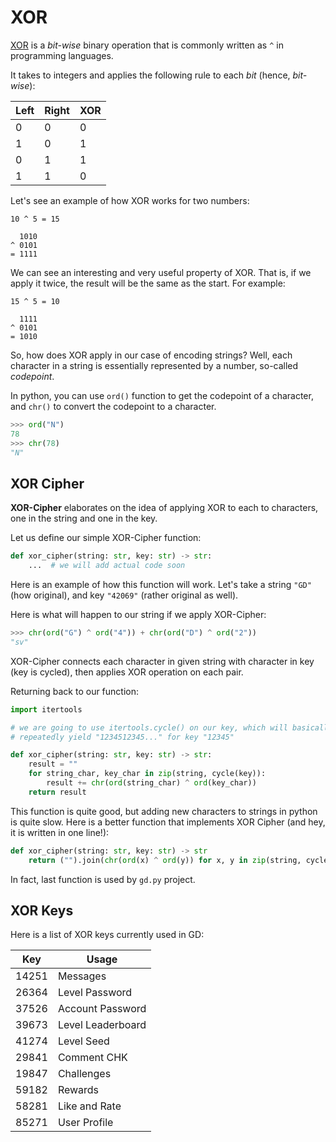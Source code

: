 # XOR

[XOR](https://en.wikipedia.org/wiki/Bitwise_operation#XOR) is a *bit-wise* binary operation that is commonly written as `^` in programming languages.

It takes to integers and applies the following rule to each *bit* (hence, *bit-wise*):

| Left | Right | XOR |
|------|-------|-----|
| 0    | 0     | 0   |
| 1    | 0     | 1   |
| 0    | 1     | 1   |
| 1    | 1     | 0   |

Let's see an example of how XOR works for two numbers:
```
10 ^ 5 = 15

  1010
^ 0101
= 1111
```

We can see an interesting and very useful property of XOR.
That is, if we apply it twice, the result will be the same as the start.
For example:
```
15 ^ 5 = 10

  1111
^ 0101
= 1010
```

So, how does XOR apply in our case of encoding strings?
Well, each character in a string is essentially represented by a number, so-called *codepoint*.

In python, you can use `ord()` function to get the codepoint of a character,
and `chr()` to convert the codepoint to a character.

```py
>>> ord("N")
78
>>> chr(78)
"N"
```

## XOR Cipher

**XOR-Cipher** elaborates on the idea of applying XOR to each to characters,
one in the string and one in the key.

Let us define our simple XOR-Cipher function:
```py
def xor_cipher(string: str, key: str) -> str:
    ...  # we will add actual code soon
```

Here is an example of how this function will work.
Let's take a string `"GD"` (how original), and key `"42069"` (rather original as well).

Here is what will happen to our string if we apply XOR-Cipher:
```py
>>> chr(ord("G") ^ ord("4")) + chr(ord("D") ^ ord("2"))
"sv"
```

XOR-Cipher connects each character in given string with character in key (key is cycled), then applies XOR operation on each pair.

Returning back to our function:
```py
import itertools

# we are going to use itertools.cycle() on our key, which will basically
# repeatedly yield "1234512345..." for key "12345"

def xor_cipher(string: str, key: str) -> str:
    result = ""
    for string_char, key_char in zip(string, cycle(key)):
        result += chr(ord(string_char) ^ ord(key_char))
    return result
```

This function is quite good, but adding new characters to strings in python is quite slow.
Here is a better function that implements XOR Cipher (and hey, it is written in one line!):
```py
def xor_cipher(string: str, key: str) -> str
    return ("").join(chr(ord(x) ^ ord(y)) for x, y in zip(string, cycle(key)))
```

In fact, last function is used by `gd.py` project.

## XOR Keys

Here is a list of XOR keys currently used in GD:

| Key   | Usage             |
|-------|-------------------|
| 14251 | Messages          |
| 26364 | Level Password    |
| 37526 | Account Password  |
| 39673 | Level Leaderboard |
| 41274 | Level Seed        |
| 29841 | Comment CHK       |
| 19847 | Challenges        |
| 59182 | Rewards           |
| 58281 | Like and Rate     |
| 85271 | User Profile      |
